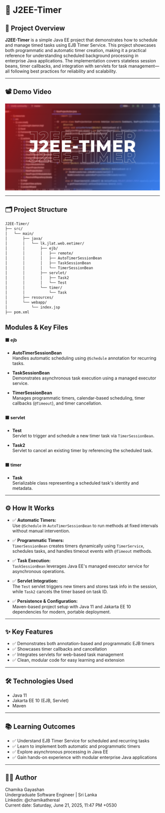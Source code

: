 # 🚀 J2EE-Timer

## 📝 Project Overview

**J2EE-Timer** is a simple Java EE project that demonstrates how to schedule and manage timed tasks using EJB Timer Service. This project showcases both programmatic and automatic timer creation, making it a practical reference for understanding scheduled background processing in enterprise Java applications. The implementation covers stateless session beans, timer callbacks, and integration with servlets for task management—all following best practices for reliability and scalability.

---

## 📽️ Demo Video
[![J2EE-Timer Project Demo](https://github.com/chamikathereal/J2EE-Timer/blob/main/J2EE-Timer.png)](https://youtu.be/kAnNUfUK1kY)

---

## 🗂️ Project Structure

```
J2EE-Timer/
├── src/
│   └── main/
│       ├── java/
│       │   └── lk.jlat.web.eetimer/
│       │       ├── ejb/
│       │       │   ├── remote/
│       │       │   ├── AutoTimerSessionBean
│       │       │   ├── TaskSessionBean
│       │       │   └── TimerSessionBean
│       │       ├── servlet/
│       │       │   ├── Task2
│       │       │   └── Test
│       │       └── timer/
│       │           └── Task
│       ├── resources/
│       └── webapp/
│           └── index.jsp
├── pom.xml
```

## **Modules & Key Files**

#### 🟦 ejb
- **AutoTimerSessionBean**  
  Handles automatic scheduling using `@Schedule` annotation for recurring tasks.

- **TaskSessionBean**  
  Demonstrates asynchronous task execution using a managed executor service.

- **TimerSessionBean**  
  Manages programmatic timers, calendar-based scheduling, timer callbacks (`@Timeout`), and timer cancellation.

##

#### 🟦 servlet
- **Test**  
  Servlet to trigger and schedule a new timer task via `TimerSessionBean`.

- **Task2**  
  Servlet to cancel an existing timer by referencing the scheduled task.

##

#### 🟦 timer
- **Task**  
  Serializable class representing a scheduled task's identity and metadata.

---

## ⚙️ How It Works

- ✅ **Automatic Timers:**  
  Use `@Schedule` in `AutoTimerSessionBean` to run methods at fixed intervals without manual intervention.

- ✅ **Programmatic Timers:**  
  `TimerSessionBean` creates timers dynamically using `TimerService`, schedules tasks, and handles timeout events with `@Timeout` methods.

- ✅ **Task Execution:**  
  `TaskSessionBean` leverages Java EE's managed executor service for asynchronous operations.

- ✅ **Servlet Integration:**  
  The `Test` servlet triggers new timers and stores task info in the session, while `Task2` cancels the timer based on task ID.

- ✅ **Persistence & Configuration:**  
  Maven-based project setup with Java 11 and Jakarta EE 10 dependencies for modern, portable deployment.

---

## ✨ Key Features

- ✅ Demonstrates both annotation-based and programmatic EJB timers
- ✅ Showcases timer callbacks and cancellation
- ✅ Integrates servlets for web-based task management
- ✅ Clean, modular code for easy learning and extension

---

## 🛠️ Technologies Used

- Java 11
- Jakarta EE 10 (EJB, Servlet)
- Maven

---

## 📚 Learning Outcomes

- ✅ Understand EJB Timer Service for scheduled and recurring tasks
- ✅ Learn to implement both automatic and programmatic timers
- ✅ Explore asynchronous processing in Java EE
- ✅ Gain hands-on experience with modular enterprise Java applications

---

## 🧑‍💻 Author

Chamika Gayashan  
Undergraduate Software Engineer | Sri Lanka  
Linkedin: @chamikathereal  
Current date: Saturday, June 21, 2025, 11:47 PM +0530
